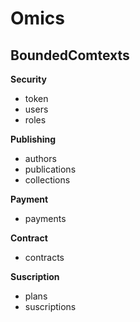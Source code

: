 # Omics

## BoundedComtexts

**Security**
  - token
  - users
  - roles

**Publishing**
  - authors
  - publications
  - collections

**Payment**
  - payments

**Contract**
  - contracts

**Suscription**
  - plans
  - suscriptions
